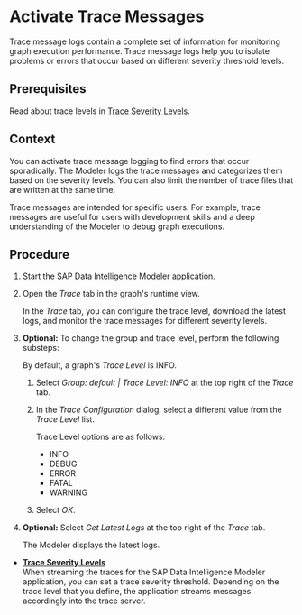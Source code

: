 <!-- loio591671120f6f4b1db87d050c2e9ed036 -->

# Activate Trace Messages

Trace message logs contain a complete set of information for monitoring graph execution performance. Trace message logs help you to isolate problems or errors that occur based on different severity threshold levels.



<a name="loio591671120f6f4b1db87d050c2e9ed036__prereq_b3z_ps5_cxb"/>

## Prerequisites

Read about trace levels in [Trace Severity Levels](trace-severity-levels-34cad34.md).



## Context

You can activate trace message logging to find errors that occur sporadically. The Modeler logs the trace messages and categorizes them based on the severity levels. You can also limit the number of trace files that are written at the same time.

Trace messages are intended for specific users. For example, trace messages are useful for users with development skills and a deep understanding of the Modeler to debug graph executions.





## Procedure

1.  Start the SAP Data Intelligence Modeler application.

2.  Open the *Trace* tab in the graph's runtime view.

    In the *Trace* tab, you can configure the trace level, download the latest logs, and monitor the trace messages for different severity levels.

3.  **Optional:** To change the group and trace level, perform the following substeps:

    By default, a graph's *Trace Level* is INFO.

    1.  Select *Group: default | Trace Level: INFO* at the top right of the *Trace* tab.

    2.  In the *Trace Configuration* dialog, select a different value from the *Trace Level* list.

        Trace Level options are as follows:

        -   INFO
        -   DEBUG
        -   ERROR
        -   FATAL
        -   WARNING

    3.  Select *OK*.


4.  **Optional:** Select *Get Latest Logs* at the top right of the *Trace* tab.

    The Modeler displays the latest logs.


-   **[Trace Severity Levels](trace-severity-levels-34cad34.md "When streaming the traces for the SAP Data Intelligence
		Modeler application, you can set a trace severity threshold. Depending on the trace level
		that you define, the application streams messages accordingly into the trace
		server.")**  
When streaming the traces for the SAP Data Intelligence Modeler application, you can set a trace severity threshold. Depending on the trace level that you define, the application streams messages accordingly into the trace server.

